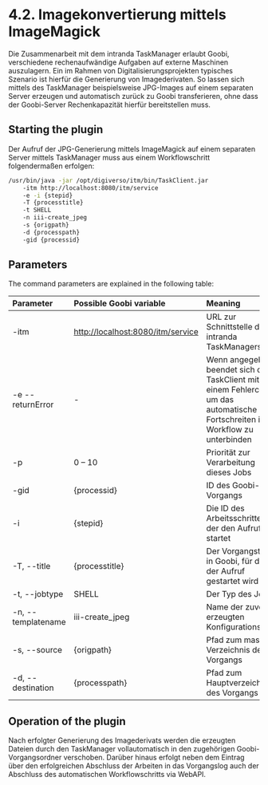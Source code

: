 # 4.2. Imagekonvertierung mittels ImageMagick

Die Zusammenarbeit mit dem intranda TaskManager erlaubt Goobi, verschiedene rechenaufwändige Aufgaben auf externe Maschinen auszulagern. Ein im Rahmen von Digitalisierungsprojekten typisches Szenario ist hierfür die Generierung von Imagederivaten. So lassen sich mittels des TaskManager beispielsweise JPG-Images auf einem separaten Server erzeugen und automatisch zurück zu Goobi transferieren, ohne dass der Goobi-Server Rechenkapazität hierfür bereitstellen muss.

## Starting the plugin

Der Aufruf der JPG-Generierung mittels ImageMagick auf einem separaten Server mittels TaskManager muss aus einem Workflowschritt folgendermaßen erfolgen:

```bash
/usr/bin/java -jar /opt/digiverso/itm/bin/TaskClient.jar 
    -itm http://localhost:8080/itm/service 
    -e -i {stepid} 
    -T {processtitle} 
    -t SHELL 
    -n iii-create_jpeg 
    -s {origpath} 
    -d {processpath} 
    -gid {processid}
```

## Parameters

The command parameters are explained in the following table:

| Parameter | Possible Goobi variable | Meaning |
| :--- | :--- | :--- |
| -itm | [http://localhost:8080/itm/service](http://localhost:8080/itm/service) | URL zur Schnittstelle des intranda TaskManagers |
| -e --returnError | - | Wenn angegeben, beendet sich der TaskClient mit einem Fehlercode, um das automatische Fortschreiten im Workflow zu unterbinden |
| -p | 0 – 10 | Priorität zur Verarbeitung dieses Jobs |
| -gid | {processid} | ID des Goobi-Vorgangs |
| -i | {stepid} | Die ID des Arbeitsschrittes, der den Aufruf startet |
| -T, --title | {processtitle} | Der Vorgangstitel in Goobi, für den der Aufruf gestartet wird |
| -t, --jobtype | SHELL | Der Typ des Jobs |
| -n, --templatename | iii-create\_jpeg | Name der zuvor erzeugten Konfigurationsdatei |
| -s, --source | {origpath} | Pfad zum master Verzeichnis des Vorgangs |
| -d, --destination | {processpath} | Pfad zum Hauptverzeichnis des Vorgangs |

## Operation of the plugin

Nach erfolgter Generierung des Imagederivats werden die erzeugten Dateien durch den TaskManager vollautomatisch in den zugehörigen Goobi-Vorgangsordner verschoben. Darüber hinaus erfolgt neben dem Eintrag über den erfolgreichen Abschluss der Arbeiten in das Vorgangslog auch der Abschluss des automatischen Workflowschritts via WebAPI.

